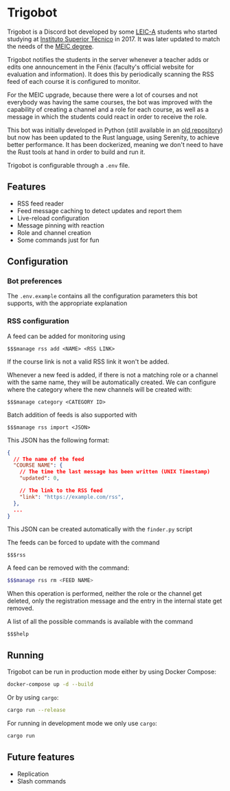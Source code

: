 # Trigobot

Trigobot is a Discord bot developed by some [LEIC-A](https://fenix.tecnico.ulisboa.pt/cursos/leic-a) students who started studying at [Instituto Superior Técnico](https://www.tecnico.pt) in 2017. It was later updated to match the needs of the [MEIC degree](https://fenix.tecnico.ulisboa.pt/cursos/meic-a).

Trigobot notifies the students in the server whenever a teacher adds or edits one announcement in the Fénix (faculty's official website for evaluation and information). It does this by periodically scanning the RSS feed of each course it is configured to monitor.

For the MEIC upgrade, because there were a lot of courses and not everybody was having the same courses, the bot was improved with the capability of creating a channel and a role for each course, as well as a message in which the students could react in order to receive the role.

This bot was initially developed in Python (still available in an [old repository](https://github.com/Trigobot-Development-Team/trigobot)) but now has been updated to the Rust language, using Serenity, to achieve better performance. It has been dockerized, meaning we don't need to have the Rust tools at hand in order to build and run it.

Trigobot is configurable through a `.env` file.


## Features

* RSS feed reader
* Feed message caching to detect updates and report them
* Live-reload configuration
* Message pinning with reaction
* Role and channel creation
* Some commands just for fun


## Configuration

### Bot preferences

The `.env.example` contains all the configuration parameters this bot supports, with the appropriate explanation

### RSS configuration

A feed can be added for monitoring using

```
$$$manage rss add <NAME> <RSS LINK>
```

If the course link is not a valid RSS link it won't be added.

Whenever a new feed is added, if there is not a matching role or a channel with the same name, they will be automatically created. We can configure where the category where the new channels will be created with:

```
$$$manage category <CATEGORY ID>
```

Batch addition of feeds is also supported with

```
$$$manage rss import <JSON>
```

This JSON has the following format:

```JSON
{
  // The name of the feed
  "COURSE NAME": {
    // The time the last message has been written (UNIX Timestamp)
    "updated": 0,

    // The link to the RSS feed
    "link": "https://example.com/rss",
  },
  ...
}
```

This JSON can be created automatically with the `finder.py` script

The feeds can be forced to update with the command

```
$$$rss
```

A feed can be removed with the command:

```Bash
$$$manage rss rm <FEED NAME>
```

When this operation is performed, neither the role or the channel get deleted, only the registration message and the entry in the internal state get removed.

A list of all the possible commands is available with the command

```
$$$help
```


## Running

Trigobot can be run in production mode either by using Docker Compose:

```Bash
docker-compose up -d --build
```

Or by using `cargo`:

```Bash
cargo run --release
```

For running in development mode we only use `cargo`:

```Bash
cargo run
```

## Future features

* Replication
* Slash commands